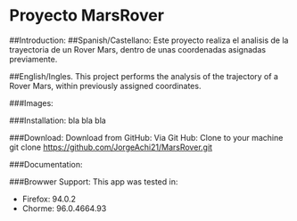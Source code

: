 # Proyecto MarsRover
##Introduction:
##Spanish/Castellano:
Este proyecto realiza el analisis de la trayectoria de un Rover Mars, dentro de unas coordenadas asignadas previamente.

##English/Ingles.
This project performs the analysis of the trajectory of a Rover Mars, within previously assigned coordinates. 

###Images:

###Installation:
bla bla bla

###Download:
Download from GitHub:
Via Git Hub:
Clone to your machine
git clone https://github.com/JorgeAchi21/MarsRover.git

###Documentation:


###Browwer Support:
This app was tested in:
- Firefox: 94.0.2
- Chorme: 96.0.4664.93
